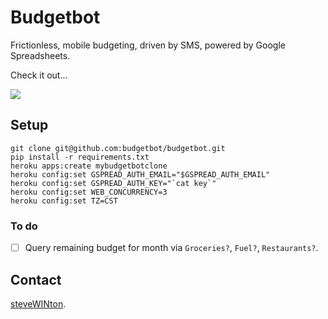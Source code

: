 # Budgetbot

Frictionless, mobile budgeting, driven by SMS, powered by Google Spreadsheets.

Check it out...

![](https://budgetbot.s3.amazonaws.com/budgetbot.3.gif)

## Setup

    git clone git@github.com:budgetbot/budgetbot.git
    pip install -r requirements.txt
    heroku apps:create mybudgetbotclone
    heroku config:set GSPREAD_AUTH_EMAIL="$GSPREAD_AUTH_EMAIL"
    heroku config:set GSPREAD_AUTH_KEY="`cat key`"
    heroku config:set WEB_CONCURRENCY=3
    heroku config:set TZ=CST


### To do

- [ ] Query remaining budget for month via `Groceries?`, `Fuel?`, `Restaurants?`.


## Contact

[steveWINton](https://twitter.com/steveWINton).
